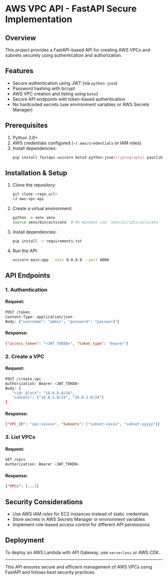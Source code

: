# AWS VPC API - FastAPI Secure Implementation

## Overview
This project provides a FastAPI-based API for creating AWS VPCs and subnets securely using authentication and authorization.

## Features
- Secure authentication using JWT (via `python-jose`)
- Password hashing with bcrypt
- AWS VPC creation and listing using `boto3`
- Secure API endpoints with token-based authentication
- No hardcoded secrets (use environment variables or AWS Secrets Manager)

## Prerequisites
1. Python 3.8+
2. AWS credentials configured (`~/.aws/credentials` or IAM roles)
3. Install dependencies:
   ```sh
   pip install fastapi uvicorn boto3 python-jose[cryptography] passlib[bcrypt]
   ```

## Installation & Setup
1. Clone the repository:
   ```sh
   git clone <repo_url>
   cd aws-vpc-api
   ```
2. Create a virtual environment:
   ```sh
   python -m venv venv
   source venv/bin/activate  # On Windows use `venv\Scripts\activate`
   ```
3. Install dependencies:
   ```sh
   pip install -r requirements.txt
   ```
4. Run the API:
   ```sh
   uvicorn main:app --host 0.0.0.0 --port 8000
   ```

## API Endpoints
### 1. Authentication
#### Request:
   ```sh
   POST /token
   Content-Type: application/json
   Body: {"username": "admin", "password": "password"}
   ```
#### Response:
   ```json
   {"access_token": "<JWT_TOKEN>", "token_type": "bearer"}
   ```

### 2. Create a VPC
#### Request:
   ```sh
   POST /create_vpc
   Authorization: Bearer <JWT_TOKEN>
   Body: {
      "cidr_block": "10.0.0.0/16",
      "subnets": ["10.0.1.0/24", "10.0.2.0/24"]
   }
   ```
#### Response:
   ```json
   {"VPC_ID": "vpc-xxxxxx", "Subnets": ["subnet-xxxxx", "subnet-yyyyy"]}
   ```

### 3. List VPCs
#### Request:
   ```sh
   GET /vpcs
   Authorization: Bearer <JWT_TOKEN>
   ```
#### Response:
   ```json
   {"VPCs": [...]}
   ```

## Security Considerations
- Use AWS IAM roles for EC2 instances instead of static credentials
- Store secrets in AWS Secrets Manager or environment variables
- Implement role-based access control for different API permissions

## Deployment
To deploy on AWS Lambda with API Gateway, use `serverless` or AWS CDK.

---
This API ensures secure and efficient management of AWS VPCs using FastAPI and follows best security practices.


